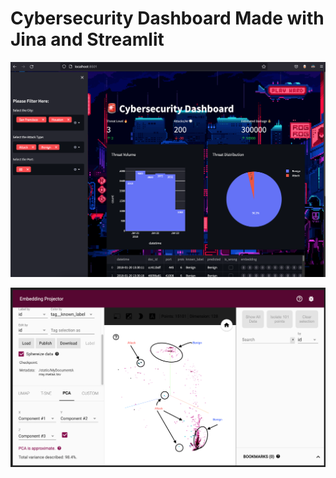 # Cybersecurity Dashboard Made with Jina and Streamlit


![wip](data/demo.png)

![wip](data/embeddings_annotated.png)